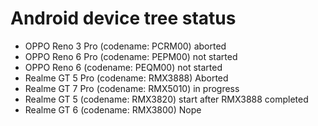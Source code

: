 Android device tree status
======
- OPPO Reno 3 Pro (codename: PCRM00) aborted
- OPPO Reno 6 Pro (codename: PEPM00) not started
- OPPO Reno 6 (codename: PEQM00) not started
- Realme GT 5 Pro (codename: RMX3888) Aborted
- Realme GT 7 Pro (codename: RMX5010) in progress
- Realme GT 5 (codename: RMX3820) start after RMX3888 completed
- Realme GT 6 (codename: RMX3800) Nope

